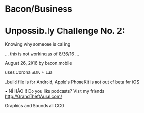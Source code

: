 # Bacon/Business
# Unpossib.ly Challenge No. 2:
Knowing why someone is calling

... this is not working as of 8/26/16 ...

August 26, 2016
by bacon.mobile


uses Corona SDK + Lua


_build file is for Android, Apple's PhoneKit is not out of beta for iOS



• NÍ HÂO !! Do you like podcasts? Visit my friends http://GrandTheftAural.com/




Graphics and Sounds all CC0
